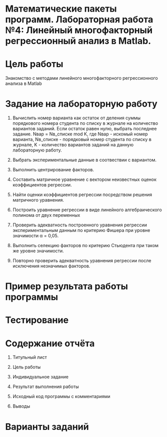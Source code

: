 # Математические пакеты программ. Лабораторная работа №4: Линейный многофакторный регрессионный анализ в Matlab.

# Цель работы 
Знакомство с методами линейного многофакторного регрессионного анализа в Matlab

# Задание на лабораторную работу 
1. Вычислить номер варианта как остаток от деления суммы порядкового номера студента по списку в журнале на количество вариантов заданий. Если остаток равен нулю, выбрать последнее задание.
Nвар = Nв_списке mod K,
где Nвар - искомый номер варианта, Nв_списке - порядковый номер студента по списку в журнале, K - количество вариантов заданий на данную лабораторную работу.

2. Выбрать экспериментальные данные в соотвествии с вариантом.

3. Выполнить центрирование факторов. 

4. Составить матричное уравнение с вектором неизвестных оценок коэффициентов регрессии. 

5. Найти оценки коэффициентов регрессии посредством решения матричного уравнения. 

6. Построить уравнение регрессии в виде линейного алгебраического полинома от двух переменных

7. Проверить адекватность построенного уравнения регрессии экспериментальным данным по критерию Фишера при уровне значимости α = 0,05. 

8. Выполнить селекцию факторов по критерию Стьюдента при таком же уровне значимости. 

9. Повторно проверить адекватность уравнения регрессии после исключения незначимых факторов.

# Пример результата работы программы

# Тестирование

# Содержание отчёта

1. Титульный лист

2. Цель работы

3. Индивидуальное задание

4. Результат выполнения работы

5. Исходный код программы с комментариями

6. Выводы

# Варианты заданий
